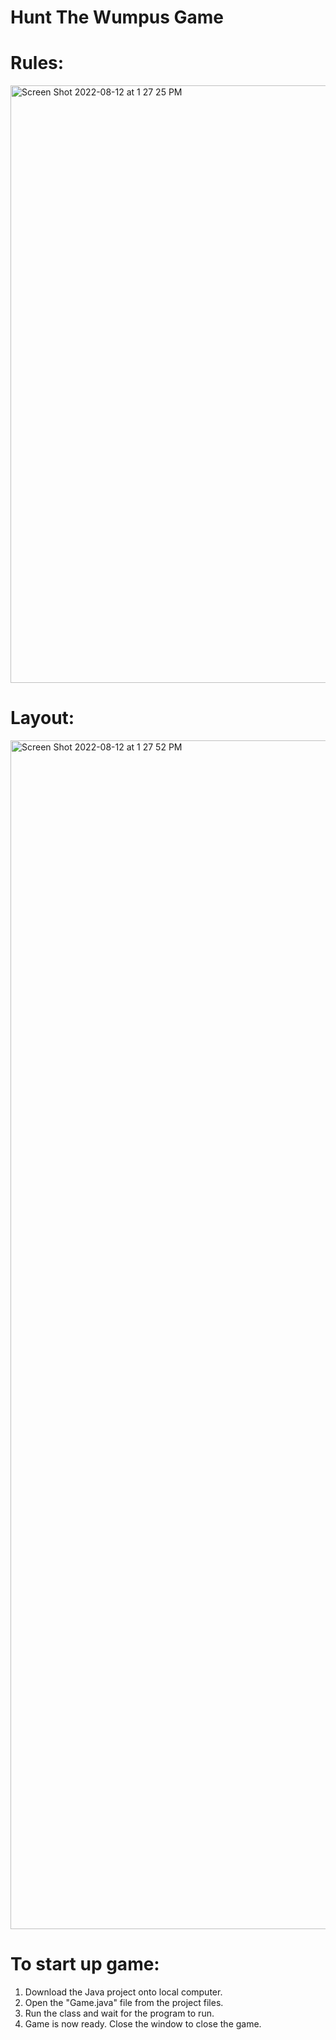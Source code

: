 # Hunt The Wumpus Game

# Rules:
<img width="956" alt="Screen Shot 2022-08-12 at 1 27 25 PM" src="https://user-images.githubusercontent.com/54377995/184439001-38c5a589-611d-4b35-ba02-feab28d594bd.png">

# Layout:
<img width="1902" alt="Screen Shot 2022-08-12 at 1 27 52 PM" src="https://user-images.githubusercontent.com/54377995/184439069-c98a45e4-1a6c-48ab-8a3b-4af5b8943555.png">


# To start up game:
1. Download the Java project onto local computer.
2. Open the "Game.java" file from the project files.
3. Run the class and wait for the program to run.
4. Game is now ready. Close the window to close the game.
